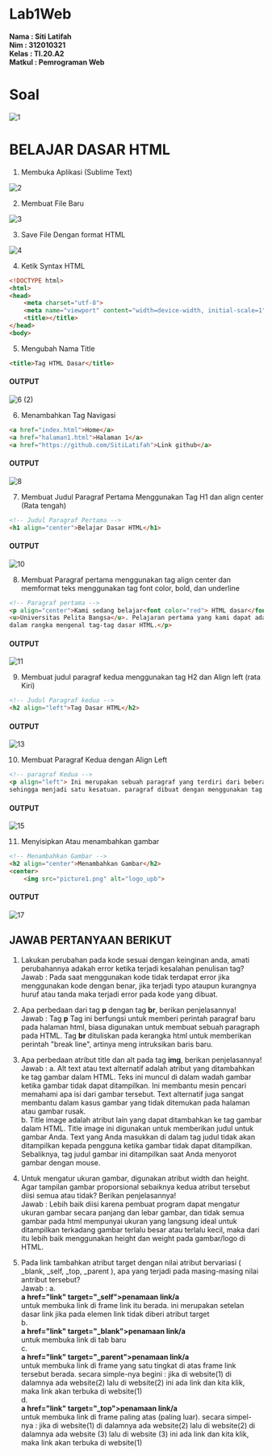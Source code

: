 # Lab1Web
**Nama	   	: Siti Latifah** <br>
**Nim	  	  : 312010321** <br>
**Kelas	  	: TI.20.A2** <br>
**Matkul	  : Pemrograman Web** <br>

# Soal
![1](https://user-images.githubusercontent.com/73010098/157592162-105797da-bf71-4226-be9c-0acd5e41f609.png)

# BELAJAR DASAR HTML

1. Membuka Aplikasi (Sublime Text)

![2](https://user-images.githubusercontent.com/73010098/157594644-a71537ba-69e1-40ec-98d5-1f42521ffbb7.png)

2. Membuat File Baru

![3](https://user-images.githubusercontent.com/73010098/157594670-fa8fa00d-2b58-4475-ab1e-a75351ecaa0f.png)

3. Save File Dengan format HTML

![4](https://user-images.githubusercontent.com/73010098/157594731-918e5bf6-0900-4d00-8855-0a8d9f799473.png)

4. Ketik Syntax HTML

``` html
<!DOCTYPE html>
<html>
<head>
    <meta charset="utf-8">
    <meta name="viewport" content="width=device-width, initial-scale=1">
    <title></title>
</head>
<body>
```

5. Mengubah Nama Title

``` html
<title>Tag HTML Dasar</title>
```
#### OUTPUT

![6 (2)](https://user-images.githubusercontent.com/73010098/157596180-a99e8ca1-baf6-4806-a9d6-7d4d207a0af9.jpg)

6. Menambahkan Tag Navigasi

``` html
<a href="index.html">Home</a>
<a href="halaman1.html">Halaman 1</a>
<a href="https://github.com/SitiLatifah">Link github</a>
```
#### OUTPUT

![8](https://user-images.githubusercontent.com/73010098/157596238-00ee80cb-230d-42c6-8490-f562c5a77387.png)


7. Membuat Judul Paragraf Pertama Menggunakan Tag H1 dan align center (Rata tengah)

``` html
<!-- Judul Paragraf Pertama -->
<h1 align="center">Belajar Dasar HTML</h1>
```
#### OUTPUT

![10](https://user-images.githubusercontent.com/73010098/157596295-a3a056c1-6c6c-4850-8bb0-f9f036ce840d.png)


8. Membuat Paragraf pertama menggunakan tag align center dan memformat teks menggunakan tag font color, bold, dan underline

``` html
<!-- Paragraf pertama -->
<p align="center">Kami sedang belajar<font color="red"> HTML dasar</font>, pada matakuliah <b>pemrograman web</b> di prodi Teknik Informatika<br>
<u>Universitas Pelita Bangsa</u>. Pelajaran pertama yang kami dapat adalah membuat tampilan web sederhana<br>
dalam rangka mengenal tag-tag dasar HTML.</p>
```
#### OUTPUT

![11](https://user-images.githubusercontent.com/73010098/157596663-3d5d2055-fdc0-489b-a7a1-430ed3f298f5.png)


9. Membuat judul paragraf kedua menggunakan tag H2 dan Align left (rata Kiri)

``` html
<!-- Judul Paragraf kedua -->
<h2 align="left">Tag Dasar HTML</h2>
```
#### OUTPUT

![13](https://user-images.githubusercontent.com/73010098/157596732-674241e7-d1c9-4f9e-a20b-a223d31e625b.png)

10. Membuat Paragraf Kedua dengan Align Left

``` html
<!-- paragraf Kedua -->
<p align="left"> Ini merupakan sebuah paragraf yang terdiri dari beberapa kalimat yang saling mendukung<br>
sehingga menjadi satu kesatuan. paragraf dibuat dengan menggunakan tag dasar HTML.</p>
```
#### OUTPUT

![15](https://user-images.githubusercontent.com/73010098/157596507-ec979cfb-c62c-42c1-a1dc-41585c685545.png)


11. Menyisipkan Atau menambahkan gambar

``` html
<!-- Menambahkan Gambar -->
<h2 align="center">Menambahkan Gambar</h2>
<center>
    <img src="picture1.png" alt="logo_upb">
```
#### OUTPUT

![17](https://user-images.githubusercontent.com/73010098/157596547-4c6f6db9-c353-4a50-abaa-368c84860cba.png)


## JAWAB PERTANYAAN BERIKUT

1. Lakukan perubahan pada kode sesuai dengan keinginan anda, amati perubahannya adakah 
error ketika terjadi kesalahan penulisan tag?<br>
Jawab   : Pada saat menggunakan kode tidak terdapat error jika menggunakan kode dengan benar, jika terjadi typo ataupun kurangnya huruf atau tanda maka terjadi error pada kode yang dibuat.

2. Apa perbedaan dari tag **p** dengan tag **br**, berikan penjelasannya!<br>
Jawab   : Tag  **p** Tag ini berfungsi untuk memberi perintah paragraf baru pada halaman html, biasa digunakan untuk membuat sebuah paragraph pada HTML.
          Tag **br** dituliskan pada kerangka html untuk memberikan perintah "break line", artinya meng intruksikan baris baru.
          
3. Apa perbedaan atribut title dan alt pada tag **img**, berikan penjelasannya!<br>
Jawab   : a.  Alt text atau text alternatif adalah atribut yang ditambahkan ke tag gambar dalam HTML. Teks ini muncul di dalam wadah gambar ketika gambar tidak dapat                ditampilkan. Ini membantu mesin pencari memahami apa isi dari gambar tersebut. Text alternatif juga sangat membantu dalam kasus gambar yang tidak                      ditemukan pada halaman atau gambar rusak.<br>
          b. Title image adalah atribut lain yang dapat ditambahkan ke tag gambar dalam HTML. Title image ini digunakan untuk memberikan judul untuk gambar Anda. Text              yang Anda masukkan di dalam tag judul tidak akan ditampilkan kepada pengguna ketika gambar tidak dapat ditampilkan. Sebaliknya, tag judul gambar ini                    ditampilkan saat Anda menyorot gambar dengan mouse.<br>
   
4. Untuk mengatur ukuran gambar, digunakan atribut width dan height. Agar tampilan gambar 
proporsional sebaiknya kedua atribut tersebut diisi semua atau tidak? Berikan penjelasannya!<br>
Jawab   : Lebih baik diisi karena pembuat program dapat mengatur ukuran gambar secara panjang dan lebar gambar, dan tidak semua gambar pada html mempunyai ukuran yang           langsung ideal untuk ditampilkan terkadang gambar terlalu besar atau terlalu kecil, maka dari itu lebih baik menggunakan height dan weight pada gambar/logo             di HTML.<br>
5. Pada link tambahkan atribut target dengan nilai atribut bervariasi ( _blank, _self, _top, 
_parent ), apa yang terjadi pada masing-masing nilai antribut tersebut?<br>
Jawab   : a. <br>
            **a href="link" target="_self">penamaan link/a** <br>
            untuk membuka link di frame link itu berada. ini merupakan setelan dasar link jika pada elemen link tidak diberi atribut target <br>
         b. <br>
            **a href="link" target="_blank">penamaan link/a** <br>
            untuk membuka link di tab baru <br>
         c. <br>
            **a href="link" target="_parent">penamaan link/a** <br> 
            untuk membuka link di frame yang satu tingkat di atas frame link tersebut berada. secara simple-nya begini : jika di website(1) di dalamnya ada website(2)             lalu di website(2) ini ada link dan kita klik, maka link akan terbuka di website(1) <br>
        d. <br>
            **a href="link" target="_top">penamaan link/a** <br>
            untuk membuka link di frame paling atas (paling luar). secara simpel-nya : jika di website(1) di dalamnya ada website(2) lalu di website(2) di dalamnya ada             website (3) lalu di website (3) ini ada link dan kita klik, maka link akan terbuka di website(1) <br>



